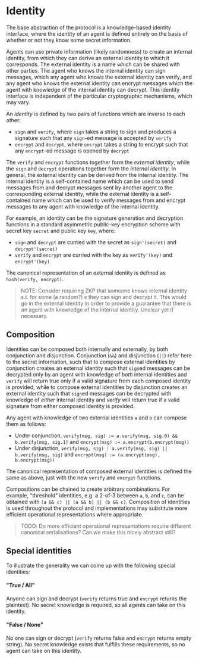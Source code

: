 # Identity

The base abstraction of the protocol is a knowledge-based identity interface, where the identity of an agent is defined entirely on the basis of whether or not they know some secret information.

Agents can use private information (likely randomness) to create an internal identity, from which they can derive an external identity to which it corresponds. The external identity is a name which can be shared with other parties. The agent who knows the internal identity can sign messages, which any agent who knows the external identity can verify, and any agent who knows the external identity can encrypt messages which the agent with knowledge of the internal identity can decrypt. This identity interface is independent of the particular cryptographic mechanisms, which may vary.

An _identity_ is defined by two pairs of functions which are inverse to each other:

- `sign` and `verify`, where `sign` takes a string to sign and produces a signature such that any `sign`-ed message is accepted by `verify`
- `encrypt` and `decrypt`, where `encrypt` takes a string to encrypt such that any `encrypt`-ed message is opened by `decrypt`

The `verify` and `encrypt` functions together form the _external identity_, while the `sign` and `decrypt` operations together form the _internal identity_. In general, the external identity can be derived from the internal identity. The internal identity is a self-contained name which can be used to send messages from and decrypt messages sent by another agent to the corresponding external identity, while the external identity is a self-contained name which can be used to verify messages from and encrypt messages to any agent with knowledge of the internal identity.

For example, an identity can be the signature generation and decryption functions in a standard asymmetric public-key encryption scheme with secret key `secret` and public key `key`, where:
- `sign` and `decrypt` are curried with the secret as `sign'(secret)` and `decrypt'(secret)`
- `verify` and `encrypt` are curried with the key as `verify'(key)` and `encrypt'(key)`

The canonical representation of an external identity is defined as `hash(verify, encrypt)`.

> NOTE: Consider requiring ZKP that someone knows internal identity s.t. for some (a random?) `m` they can sign and decrypt it. This would go in the external identity in order to provide a guarantee that there is _an_ agent with knowledge of the internal identity. Unclear yet if necessary.

## Composition

Identities can be composed both internally and externally, by both conjunction and disjunction. Conjunction (`&&`) and disjunction (`||`) refer here to the secret information, such that to compose external identities by conjunction creates an external identity such that `sign`ed messages can be decrypted only by an agent with knowledge of _both_ internal identities and `verify` will return true only if a valid signature from each composed identity is provided, while to compose external identities by disjunction creates an external identity such that `sign`ed messages can be decrypted with knowledge of _either_ internal identity and _verify_ will return true if a valid signature from either composed identity is provided.

Any agent with knowledge of two external identities `a` and `b` can compose them as follows:
- Under conjunction, `verify(msg, sig) := a.verify(msg, sig.0) && b.verify(msg, sig.1)` and `encrypt(msg) := a.encrypt(b.encrypt(msg))`
- Under disjunction, `verify(msg, sig) : a.verify(msg, sig) || b.verify(msg, sig)` and `encrypt(msg) := (a.encrypt(msg), b.encrypt(msg))`

The canonical representation of composed external identities is defined the same as above, just with the new `verify` and `encrypt` functions.

Compositions can be chained to create arbitrary combinations. For example, "threshold" identities, e.g. a 2-of-3 between `a`, `b`, and `c`, can be obtained with `(a && c) || (a && b) || (b && c)`. Composition of identities is used throughout the protocol and implementations may substitute more efficient operational representations where appropriate.

> TODO: Do more efficient operational representations require different canonical serialisations? Can we make this nicely abstract still?

## Special identities

To illustrate the generality we can come up with the following special identities:

#### "True / All"

Anyone can sign and decrypt (`verify` returns true and `encrypt` returns the plaintext). No secret knowledge is required, so all agents can take on this identity.

#### "False / None"

No one can sign or decrypt (`verify` returns false and `encrypt` returns empty string). No secret knowledge exists that fulfills these requirements, so no agent can take on this identity.
